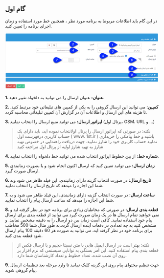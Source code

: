 ﻿## گام اول



در این گام باید اطلاعات مربوط به برنامه مورد نظر ، همچنین خط مورد استفاده و  زمان اجرای برنامه  را تعیین کنید.

![](advertise-tools7.png)

**1. عنوان:** عنوان ارسال را می توانید به دلخواه تغییر دهید.

**2. کمپین:** می توانید این ارسال گروهی را به یکی از کمپین های تبلیغاتی خود مرتبط کنید. تا هزینه های این ارسال و اطلاعات آن در گزارش آن کمپین تبلیغاتی محاسبه گردد.

**3. اپراتور ارسال:** می توانید منبع ارسال را انتخاب نمایید (پرتال اول، GSM، URL و ...)

> نکته: در صورتی که اپراتور ارسال را پرتال اولانتخاب نموده اید، باید دارای یک حساب کاربری درفهرست اول ( www. 1st.ir ) باشید و خط پیامکی را خریداری نمایید حساب کاربری خود را شارژ نمایید.  جهت دریافت راهنمایی در خصوص تهیه شارژ به تهیه شارژ اولیه از پرتال اول مراجعه کنید

**4. شماره خط:** از بین خطوط اپراتور انتخاب شده می توانید خط دلخواه را انتخاب نمایید.

**5. زمان ارسال:** می توانید تعیین کنید که ارسال اکنون انجام شود و یا بصورت زمانبندی ارسال صورت گیرد.

**6. تاریخ ارسال:** در صورت انتخاب گزینه دارای زمانبندی، این فیلد ظاهر می شود وبه شما این  اجازه را میدهد که تاریخ ارسال را انتخاب نمایید.

**7. ساعت ارسال:** در صورت انتخاب گزینه دارای زمانبندی،  این فیلد ظاهر می شود و به شما این اجازه را میدهد که ساعت ارسال پیام را انتخاب نمایید.

**8. قطعه بندی ارسال:**  در صورتی که مخاطبان زیادی برای برنامه خود در نظر گرفته اید و نمی خواهید تمام ارسال ها در یک زمان صورت گیرد می توانید از قطعه بندی برای ارسال پیام خود استفاده نمایید. کافی است زمان بین دو ارسال را به دقیقه مشخص نمایید. و مشخص کنید به چه تعدادی در دفعات آینده ارسال گردد.به طور مثال شما 500 مخاطب برای برنامه خود در نظر گرفته اید، می توانید به صورت هر 60 دقیقه 100 پیام ارسال شود قطعه بندی کنید.

> نکته: بهتر است در ارسال ایمیل هایی با متن نسبتا حجیم و یا ارسال فکس از قطعه بندی پیام استفاده کنید. این امر بستگی به توانایی سیستمی که نرم افزار بر روی آن نصب شده، تعداد خطوط و تعداد کارشناسان شما دارد.

**9**. جهت تنظیم محتوای پیام روی این گزینه کلیک نمایید تا وارد مرحله بعد تنظیمات ارسال پیام گروهی شوید.

